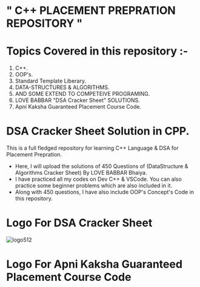 # " C++ PLACEMENT PREPRATION REPOSITORY "

# Topics Covered in this repository :-
1.  C++.
2.  OOP's.
3.  Standard Template Liberary.
4.  DATA-STRUCTURES & ALGORITHMS. 
5.  AND SOME EXTEND TO COMPETEIVE PROGRAMING.
6.  LOVE BABBAR "DSA Cracker Sheet" SOLUTIONS.
7.  Apni Kaksha Guaranteed Placement Course Code.

# DSA Cracker Sheet Solution in CPP. 
This is a full fledged repository for learning C++ Language & DSA for Placement Prepration.
- Here, I will upload the solutions of 450 Questions of (DataStructure & Algorithms Cracker Sheet) By LOVE BABBAR Bhaiya.
- I have practiced all my codes on Dev C++ & VSCode. You can also practice some beginner problems which are also included in it.
- Along with 450 questions, I have also include OOP's Concept's Code in this repository.

# Logo For DSA Cracker Sheet
![logo512](https://user-images.githubusercontent.com/65482419/118401608-f1490e80-b683-11eb-9e58-af14ae9a5cab.png)

# Logo For Apni Kaksha Guaranteed Placement Course Code


